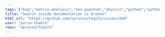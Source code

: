 ```yaml
---
tags: ["bug","matrix-analysis","non-quantum","physics","python","python-3","quantum","quantum-computing","quantum-information","unitaryhack"]
title: "Search inside documentation is broken"
html_url: "https://github.com/vprusso/toqito/issues/649"
user: "purva-thakre"
repo: "vprusso/toqito"
---
```


